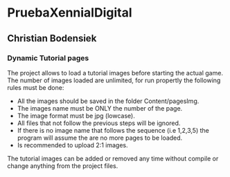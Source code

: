 # PruebaXennialDigital

## Christian Bodensiek

### Dynamic Tutorial pages

The project allows to load a tutorial images before starting the actual game. The number of images loaded are unlimited, for run propertly the following rules must be done:

  - All the images should be saved in the folder Content/pagesImg.
  - The images name must be ONLY the number of the page.
  - The image format must be jpg (lowcase).
  - All files that not follow the previous steps will be ignored.
  - If there is no image name that follows the sequence (i.e 1,2,3,5) the program will assume the are no more pages to be loaded.
  - Is recommended to upload 2:1 images.

The tutorial images can be added or removed any time without compile or change anything from the project files.
